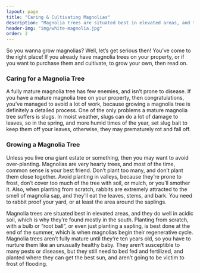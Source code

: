 ```yaml
---
layout: page
title: "Caring & Cultivating Magnolias"
description: "Magnolia trees are situated best in elevated areas, and they do well in acidic soil, which is why they’re found mostly in the south."
header-img: "img/white-magnolia.jpg"
order: 2
---
```


So you wanna grow magnolias? Well, let’s get serious then! You’ve come to the right place! If you already have magnolia trees on your property, or if you want to purchase them and cultivate, to grow your own, then read on.

### Caring for a Magnolia Tree ###

A fully mature magnolia tree has few enemies, and isn’t prone to disease. If you have a mature magnolia tree on your property, then congratulations, you’ve managed to avoid a lot of work, because growing a magnolia tree is definitely a detailed process. One of the only problems a mature magnolia tree suffers is slugs. In moist weather, slugs can do a lot of damage to leaves, so in the spring, and more humid times of the year, set slug bait to keep them off your leaves, otherwise, they may prematurely rot and fall off.

### Growing a Magnolia Tree ###

Unless you live ona giant estate or something, then you may want to avoid over-planting. Magnolias are very hearty trees, and most of the time, common sense is your best friend. Don’t plant too many, and don’t plant them close together. Avoid planting in valleys, because they’re prone to frost, don’t cover too much of the tree with soil, or mulch, or you’ll smother it. Also, when planting from scratch, rabbits are extremely attracted to the smell of magnolia sap, and they’ll eat the leaves, stems, and bark. You need to rabbit proof your yard, or at least the area around the saplings.

Magnolia trees are situated best in elevated areas, and they do well in acidic soil, which is why they’re found mostly in the south. Planting from scratch, with a bulb or “root ball”, or even just planting a sapling, is best done at the end of the summer, which is when magnolias begin their regenerative cycle. Magnolia trees aren’t fully mature until they’re ten years old, so you have to nurture them like an unusually healthy baby. They aren’t susceptible to many pests or diseases, but they still need to bed fed and fertilized, and planted where they can get the best sun, and aren’t going to be victim to frost of flooding.
